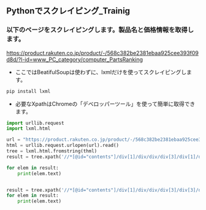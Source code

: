 ## Pythonでスクレイピング_Trainig

### 以下のページをスクレイピングします。製品名と価格情報を取得します。

https://product.rakuten.co.jp/product/-/568c382be2381ebaa925cee393f09d8d/?l-id=www_PC_category/computer_PartsRanking

* ここではBeatifulSoupは使わずに、lxmlだけを使ってスクレイピングします。

```py
pip install lxml
```

* 必要なXpathはChromeの「デベロッパーツール」を使って簡単に取得できます。

```py
import urllib.request
import lxml.html

url = "https://product.rakuten.co.jp/product/-/568c382be2381ebaa925cee393f09d8d/?l-id=www_PC_category/computer_PartsRanking"
html = urllib.request.urlopen(url).read()
tree = lxml.html.fromstring(thml)
result = tree.xpath('//*[@id="contents"]/div[1]/div/div/div[3]/div[1]/div[1]/span')

for elem in result:
    print(elem.text)


result = tree.xpath('//*[@id="contents"]/div[1]/div/div/div[3]/div[3]/div[1]/p/span[1]')
for elem in result:
    print(elem.text)
```
